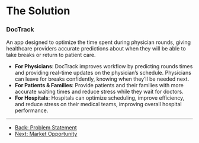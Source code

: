 # The Solution

### **DocTrack**
An app designed to optimize the time spent during physician rounds, giving healthcare providers accurate predictions about when they will be able to take breaks or return to patient care.

- **For Physicians**: DocTrack improves workflow by predicting rounds times and providing real-time updates on the physician’s schedule. Physicians can leave for breaks confidently, knowing when they’ll be needed next.
- **For Patients & Families**: Provide patients and their families with more accurate waiting times and reduce stress while they wait for doctors.
- **For Hospitals**: Hospitals can optimize scheduling, improve efficiency, and reduce stress on their medical teams, improving overall hospital performance.

---

- [Back: Problem Statement](1_Problem_Statement.html)
- [Next: Market Opportunity](3_Market_Opportunity.html)
